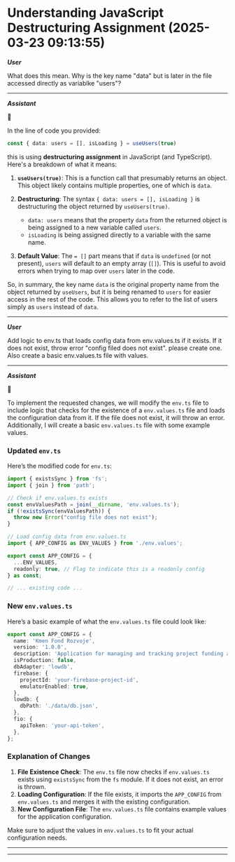 <!-- Generated by SpecStory -->

# Understanding JavaScript Destructuring Assignment (2025-03-23 09:13:55)

_**User**_

What does this mean. Why is the key name "data" but is later in the file accessed directly as variablke "users"?

---

_**Assistant**_

🤖

In the line of code you provided:

```typescript
const { data: users = [], isLoading } = useUsers(true)
```

this is using **destructuring assignment** in JavaScript (and TypeScript). Here's a breakdown of what it means:

1. **`useUsers(true)`**: This is a function call that presumably returns an object. This object likely contains multiple properties, one of which is `data`.

2. **Destructuring**: The syntax `{ data: users = [], isLoading }` is destructuring the object returned by `useUsers(true)`. 
   - `data: users` means that the property `data` from the returned object is being assigned to a new variable called `users`.
   - `isLoading` is being assigned directly to a variable with the same name.

3. **Default Value**: The `= []` part means that if `data` is `undefined` (or not present), `users` will default to an empty array (`[]`). This is useful to avoid errors when trying to map over `users` later in the code.

So, in summary, the key name `data` is the original property name from the object returned by `useUsers`, but it is being renamed to `users` for easier access in the rest of the code. This allows you to refer to the list of users simply as `users` instead of `data`.

---

_**User**_

Add logic to env.ts that loads config data from env.values.ts if it exists. If it does not exist, throw error "config filed does not exist". please create one.
Also create a basic env.values.ts file with values.

---

_**Assistant**_

🤖

To implement the requested changes, we will modify the `env.ts` file to include logic that checks for the existence of a `env.values.ts` file and loads the configuration data from it. If the file does not exist, it will throw an error. Additionally, I will create a basic `env.values.ts` file with some example values.

### Updated `env.ts`
Here’s the modified code for `env.ts`:

```typescript:src/config/env.ts
import { existsSync } from 'fs';
import { join } from 'path';

// Check if env.values.ts exists
const envValuesPath = join(__dirname, 'env.values.ts');
if (!existsSync(envValuesPath)) {
  throw new Error("config file does not exist");
}

// Load config data from env.values.ts
import { APP_CONFIG as ENV_VALUES } from './env.values';

export const APP_CONFIG = {
  ...ENV_VALUES,
  readonly: true, // Flag to indicate this is a readonly config
} as const;

// ... existing code ...
```

### New `env.values.ts`
Here’s a basic example of what the `env.values.ts` file could look like:

```typescript:src/config/env.values.ts
export const APP_CONFIG = {
  name: 'Kmen Fond Rozvoje',
  version: '1.0.0',
  description: 'Application for managing and tracking project funding and allocation',
  isProduction: false,
  dbAdapter: 'lowdb',
  firebase: {
    projectId: 'your-firebase-project-id',
    emulatorEnabled: true,
  },
  lowdb: {
    dbPath: './data/db.json',
  },
  fio: {
    apiToken: 'your-api-token',
  },
};
```

### Explanation of Changes
1. **File Existence Check**: The `env.ts` file now checks if `env.values.ts` exists using `existsSync` from the `fs` module. If it does not exist, an error is thrown.
2. **Loading Configuration**: If the file exists, it imports the `APP_CONFIG` from `env.values.ts` and merges it with the existing configuration.
3. **New Configuration File**: The `env.values.ts` file contains example values for the application configuration.

Make sure to adjust the values in `env.values.ts` to fit your actual configuration needs.

---



---

